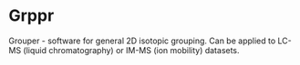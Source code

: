 # Grppr
Grouper - software for general 2D isotopic grouping. Can be applied to LC-MS (liquid chromatography) or IM-MS (ion mobility) datasets.
